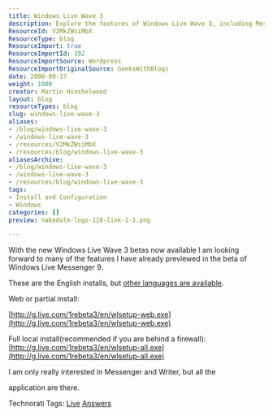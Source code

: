 ```yaml
---
title: Windows Live Wave 3
description: Explore the features of Windows Live Wave 3, including Messenger 9 and Writer. Download the latest betas and enhance your live experience today!
ResourceId: V2MkZWsiMbX
ResourceType: blog
ResourceImport: true
ResourceImportId: 192
ResourceImportSource: Wordpress
ResourceImportOriginalSource: GeeksWithBlogs
date: 2008-09-17
weight: 1000
creator: Martin Hinshelwood
layout: blog
resourceTypes: blog
slug: windows-live-wave-3
aliases:
- /blog/windows-live-wave-3
- /windows-live-wave-3
- /resources/V2MkZWsiMbX
- /resources/blog/windows-live-wave-3
aliasesArchive:
- /blog/windows-live-wave-3
- /windows-live-wave-3
- /resources/blog/windows-live-wave-3
tags:
- Install and Configuration
- Windows
categories: []
preview: nakedalm-logo-128-link-1-1.png

---
```

With the new Windows Live Wave 3 betas now available I am looking forward to many of the features I have already previewed in the beta of Windows Live Messenger 9.

These are the English installs, but [other languages are available](http://www.liveside.net/main/archive/2008/09/16/windows-live-wave-3-betas-download-now.aspx).

Web or partial install:

[http://g.live.com/1rebeta3/en/wlsetup-web.exe](http://g.live.com/1rebeta3/en/wlsetup-web.exe)

Full local install(recommended if you are behind a firewall):  
[http://g.live.com/1rebeta3/en/wlsetup-all.exe](http://g.live.com/1rebeta3/en/wlsetup-all.exe)

I am only really interested in Messenger and Writer, but all the

application are there.

Technorati Tags: [Live](http://technorati.com/tags/Live) [Answers](http://technorati.com/tags/Answers)
